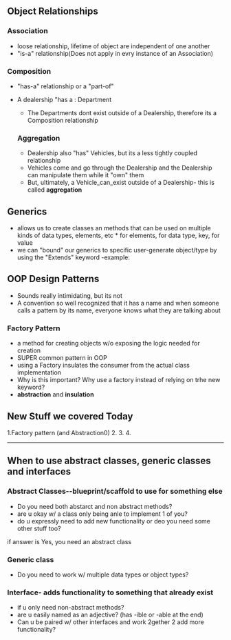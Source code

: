 ## Object Relationships

### Association
* loose relationship, lifetime of object are independent of one another
* "is-a" relationship(Does not apply in evry instance of an Association)

### Composition
* "has-a" relationship or a "part-of"
* A dealership "has a : Department
    * The Departments dont exist outside of a Dealership, therefore its a 
    Composition relationship

    ### Aggregation
    * Dealership also "has" Vehicles, but its a less tightly coupled
    relationship
    * Vehicles come and go through the Dealership and the Dealership can 
    manipulate them while it "own" them
    * But, ultimately, a Vehicle_can_exist outside of a Dealership- this is called **aggregation**

## Generics
* allows us to create classes an methods that can be used on multiple kinds
of data types, elements, etc
*<E> for elements, <T> for data type, <K> key, <V> for value
* we can "bound" our generics to specific user-generate object/type by using
the "Extends" keyword
-example: <E exteds Vehicle>

## OOP Design Patterns
* Sounds really intimidating, but its not
* A convention so well recognized that it has a name and when someone calls a 
pattern by its name, everyone knows what they are talking about


### Factory Pattern
* a method for creating objects w/o exposing the logic needed for creation
* SUPER common pattern in OOP
* using a Factory insulates the consumer from the actual class implementation
* Why is this important? Why use a factory instead of relying on trhe new keyword?
* **abstraction** and **insulation**

## New Stuff we covered Today
1.Factory pattern (and Abstraction0)
2.
3.
4.


----
## When to use abstract classes, generic classes and interfaces

### Abstract Classes--blueprint/scaffold  to use for something else
* Do you need both abstarct and non abstract methods?
* are u okay w/ a class only being anle to implement 1 of you?
* do u expressly need to add new functionality or deo you need some other stuff too?

if answer is Yes, you need an abstract class

### Generic class
* Do you need to work w/ multiple data types or object types?

### Interface- adds functionality to something that already exist
* if u only need non-abstract methods?
* are u easily named as an adjective? (has -ible or -able at the end)
* Can u be paired w/ other interfaces and work 2gether 2 add more functionality?
